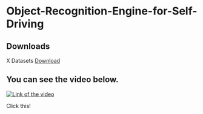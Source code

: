 # Object-Recognition-Engine-for-Self-Driving



## Downloads
X Datasets [Download](https://drive.google.com/file/d/1u4g7wRqargX0ce_lqnOMjPZ8EmhrLrQo/view?usp=sharing)

## You can see the video below.

[![Link of the video](https://img.youtube.com/vi/Rj5GVoOWZgM/0.jpg)](http://www.youtube.com/watch?v=Rj5GVoOWZgM)

Click this!
